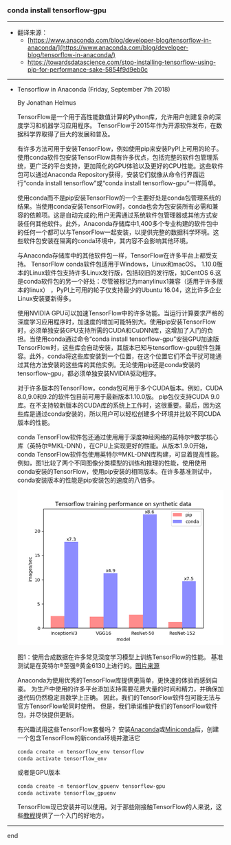 ###  conda install tensorflow-gpu

---

- 翻译来源：
  - [https://www.anaconda.com/blog/developer-blog/tensorflow-in-anaconda/](https://www.anaconda.com/blog/developer-blog/tensorflow-in-anaconda/)
  - https://towardsdatascience.com/stop-installing-tensorflow-using-pip-for-performance-sake-5854f9d9eb0c


---

- Tensorflow in Anaconda (Friday, September 7th 2018)

    By Jonathan Helmus

    TensorFlow是一个用于高性能数值计算的Python库，允许用户创建复杂的深度学习和机器学习应用程序。 TensorFlow于2015年作为开源软件发布，在数据科学界取得了巨大的发展和普及。

    有许多方法可用于安装TensorFlow，例如使用pip来安装PyPI上可用的轮子。使用conda软件包安装TensorFlow具有许多优点，包括完整的软件包管理系统，更广泛的平台支持，更加简化的GPU体验以及更好的CPU性能。这些软件包可以通过Anaconda Repository获得，安装它们就像从命令行界面运行“conda install tensorflow”或“conda install tensorflow-gpu”一样简单。

    使用conda而不是pip安装TensorFlow的一个主要好处是conda包管理系统的结果。当使用conda安装TensorFlow时，conda也会为包安装所有必需和兼容的依赖项。这是自动完成的;用户无需通过系统软件包管理器或其他方式安装任何其他软件。此外，Anaconda存储库中1,400多个专业构建的软件包中的任何一个都可以与TensorFlow一起安装，以提供完整的数据科学环境。这些软件包安装在隔离的conda环境中，其内容不会影响其他环境。

    与Anaconda存储库中的其他软件包一样，TensorFlow在许多平台上都受支持。 TensorFlow conda软件包适用于Windows，Linux和macOS。 1.10.0版本的Linux软件包支持许多Linux发行版，包括较旧的发行版，如CentOS 6.这是conda软件包的另一个好处：尽管被标记为manylinux1兼容（适用于许多版本的linux） ，PyPI上可用的轮子仅支持最少的Ubuntu 16.04，这比许多企业Linux安装要新得多。

    使用NVIDIA GPU可以加速TensorFlow中的许多功能。当运行计算要求严格的深度学习应用程序时，加速度的增加可能特别大。使用pip安装TensorFlow时，必须单独安装GPU支持所需的CUDA和CuDNN库，这增加了入门的负担。当使用conda通过命令“conda install tensorflow-gpu”安装GPU加速版TensorFlow时，这些库会自动安装，其版本已知与tensorflow-gpu软件包兼容。此外，conda将这些库安装到一个位置，在这个位置它们不会干扰可能通过其他方法安装的这些库的其他实例。无论使用pip还是conda安装的tensorflow-gpu，都必须单独安装NVIDIA驱动程序。

    对于许多版本的TensorFlow，conda包可用于多个CUDA版本。例如，CUDA 8.0,9.0和9.2的软件包目前可用于最新版本1.10.0版。 pip包仅支持CUDA 9.0库。在不支持较新版本的CUDA库的系统上工作时，这很重要。最后，因为这些库是通过conda安装的，所以用户可以轻松创建多个环境并比较不同CUDA版本的性能。

    conda TensorFlow软件包还通过使用用于深度神经网络的英特尔®数学核心库（英特尔®MKL-DNN），在CPU上实现更好的性能。从版本1.9.0开始，conda TensorFlow软件包使用英特尔®MKL-DNN库构建，可显着提高性能。例如，图1比较了两个不同图像分类模型的训练和推理的性能，使用使用conda安装的TensorFlow，使用pip安装的相同版本。在许多基准测试中，conda安装版本的性能是pip安装包的速度的八倍多。
    
    <img src="https://raw.githubusercontent.com/littleostar-blog/-conda-install-tensorflow-gpu-on-windows-10/master/images/conda1.png" width="640px" />
    
    图1：使用合成数据在许多常见深度学习模型上训练TensorFlow的性能。 基准测试是在英特尔®至强®黄金6130上进行的。[图片来源](https://www.anaconda.com/blog/developer-blog/tensorflow-in-anaconda/)

    Anaconda为使用优秀的TensorFlow库提供更简单，更快速的体验而感到自豪。 为生产中使用的许多平台添加支持需要花费大量的时间和精力，并确保加速代码仍然稳定且数学上正确。 因此，我们的TensorFlow软件包可能无法与官方TensorFlow轮同时使用。 但是，我们承诺维护我们的TensorFlow软件包，并尽快提供更新。

    有兴趣试用这些TensorFlow套餐吗？ 安装[Anaconda](https://www.anaconda.com/download)或[Miniconda](https://conda.io/miniconda.html)后，创建一个包含TensorFlow的新conda环境并激活它
    
    ```
    conda create -n tensorflow_env tensorflow
    conda activate tensorflow_env
    
    ```
    
    或者是GPU版本
    ```
    conda create -n tensorflow_gpuenv tensorflow-gpu
    conda activate tensorflow_gpuenv
    
    ```

    TensorFlow现已安装并可以使用。对于那些刚接触TensorFlow的人来说，这些[教程](https://www.tensorflow.org/tutorials/)提供了一个入门的好地方。

---

end
